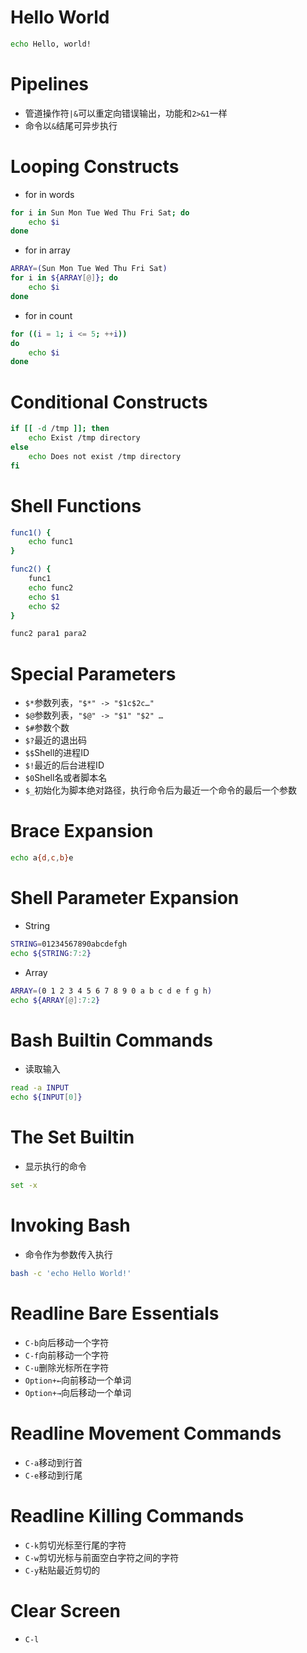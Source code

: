 # Hello World
```sh
echo Hello, world!
```

# Pipelines
* 管道操作符`|&`可以重定向错误输出，功能和`2>&1`一样
* 命令以`&`结尾可异步执行

# Looping Constructs
* for in words
```sh
for i in Sun Mon Tue Wed Thu Fri Sat; do
    echo $i
done
```
* for in array
```sh
ARRAY=(Sun Mon Tue Wed Thu Fri Sat)
for i in ${ARRAY[@]}; do
    echo $i
done
```
* for in count
```sh
for ((i = 1; i <= 5; ++i))
do
    echo $i
done
```

# Conditional Constructs
```sh
if [[ -d /tmp ]]; then
    echo Exist /tmp directory
else
    echo Does not exist /tmp directory
fi
```

# Shell Functions
```sh
func1() {
    echo func1
}

func2() {
    func1
    echo func2
    echo $1
    echo $2
}

func2 para1 para2
```

# Special Parameters
* `$*`参数列表，`"$*" -> "$1c$2c…"`
* `$@`参数列表，`"$@" -> "$1" "$2" …`
* `$#`参数个数
* `$?`最近的退出码
* `$$`Shell的进程ID
* `$!`最近的后台进程ID
* `$0`Shell名或者脚本名
* `$_`初始化为脚本绝对路径，执行命令后为最近一个命令的最后一个参数

# Brace Expansion
```sh
echo a{d,c,b}e
```

# Shell Parameter Expansion
* String
```sh
STRING=01234567890abcdefgh
echo ${STRING:7:2}
```
* Array
```sh
ARRAY=(0 1 2 3 4 5 6 7 8 9 0 a b c d e f g h)
echo ${ARRAY[@]:7:2}
```

# Bash Builtin Commands
* 读取输入
```sh
read -a INPUT
echo ${INPUT[0]}
```

# The Set Builtin
* 显示执行的命令
```sh
set -x
```

# Invoking Bash
* 命令作为参数传入执行
```sh
bash -c 'echo Hello World!'
```

# Readline Bare Essentials
* `C-b`向后移动一个字符
* `C-f`向前移动一个字符
* `C-u`删除光标所在字符
* `Option+←`向前移动一个单词
* `Option+→`向后移动一个单词

# Readline Movement Commands
* `C-a`移动到行首
* `C-e`移动到行尾

# Readline Killing Commands
* `C-k`剪切光标至行尾的字符
* `C-w`剪切光标与前面空白字符之间的字符
* `C-y`粘贴最近剪切的

# Clear Screen
* `C-l`
